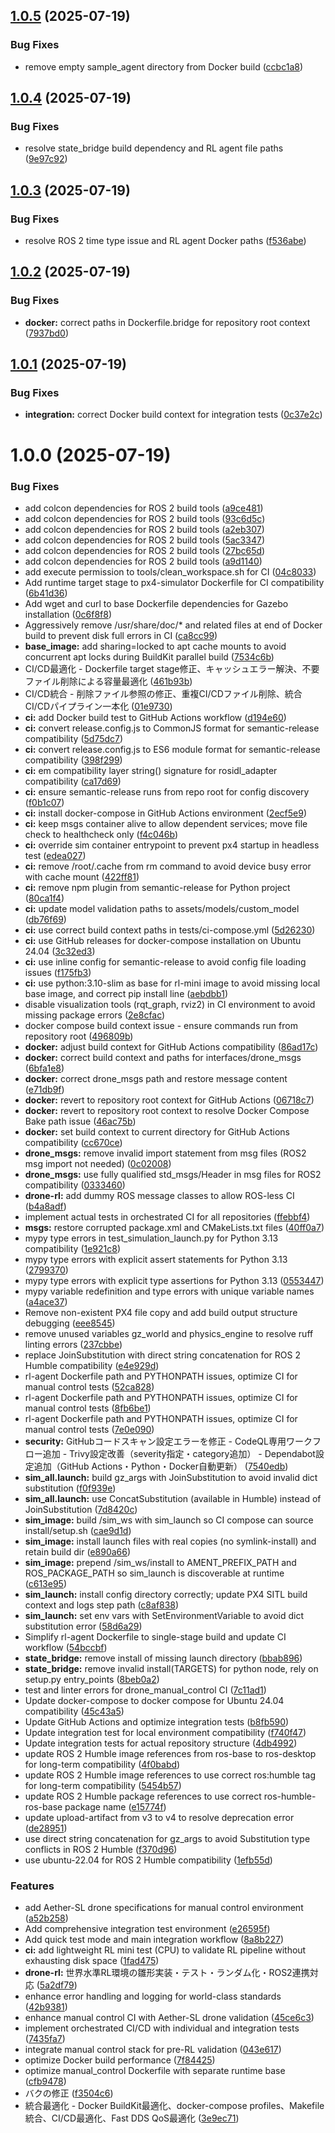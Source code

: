 ## [1.0.5](https://github.com/hinata-koizumi/drone_avoidance_rl/compare/v1.0.4...v1.0.5) (2025-07-19)


### Bug Fixes

* remove empty sample_agent directory from Docker build ([ccbc1a8](https://github.com/hinata-koizumi/drone_avoidance_rl/commit/ccbc1a83d01d244784289ef71816c78588ec1206))

## [1.0.4](https://github.com/hinata-koizumi/drone_avoidance_rl/compare/v1.0.3...v1.0.4) (2025-07-19)


### Bug Fixes

* resolve state_bridge build dependency and RL agent file paths ([9e97c92](https://github.com/hinata-koizumi/drone_avoidance_rl/commit/9e97c9251fffb59779fd4f8c699d927fcb94b1ca))

## [1.0.3](https://github.com/hinata-koizumi/drone_avoidance_rl/compare/v1.0.2...v1.0.3) (2025-07-19)


### Bug Fixes

* resolve ROS 2 time type issue and RL agent Docker paths ([f536abe](https://github.com/hinata-koizumi/drone_avoidance_rl/commit/f536abef2a2540aa670af40cd4a725d0787d540e))

## [1.0.2](https://github.com/hinata-koizumi/drone_avoidance_rl/compare/v1.0.1...v1.0.2) (2025-07-19)


### Bug Fixes

* **docker:** correct paths in Dockerfile.bridge for repository root context ([7937bd0](https://github.com/hinata-koizumi/drone_avoidance_rl/commit/7937bd07135c4f692d64e90789d5e39032e29f87))

## [1.0.1](https://github.com/hinata-koizumi/drone_avoidance_rl/compare/v1.0.0...v1.0.1) (2025-07-19)


### Bug Fixes

* **integration:** correct Docker build context for integration tests ([0c37e2c](https://github.com/hinata-koizumi/drone_avoidance_rl/commit/0c37e2cf44986ddbc49ba9ef4251d862ca2a39bd))

# 1.0.0 (2025-07-19)


### Bug Fixes

* add colcon dependencies for ROS 2 build tools ([a9ce481](https://github.com/hinata-koizumi/drone_avoidance_rl/commit/a9ce4813ff35681bbde141bf2372b50bd242fafb))
* add colcon dependencies for ROS 2 build tools ([93c6d5c](https://github.com/hinata-koizumi/drone_avoidance_rl/commit/93c6d5c8d3aee75cd1f7b24fac2ed28cb2e76603))
* add colcon dependencies for ROS 2 build tools ([a2eb307](https://github.com/hinata-koizumi/drone_avoidance_rl/commit/a2eb307802ce9b55ee314659c94f8471b1440de5))
* add colcon dependencies for ROS 2 build tools ([5ac3347](https://github.com/hinata-koizumi/drone_avoidance_rl/commit/5ac3347413837d99a02b94d29f0101ef1f6b7df8))
* add colcon dependencies for ROS 2 build tools ([27bc65d](https://github.com/hinata-koizumi/drone_avoidance_rl/commit/27bc65df87f5770d311d2613da17c4b809e754a3))
* add colcon dependencies for ROS 2 build tools ([a9d1140](https://github.com/hinata-koizumi/drone_avoidance_rl/commit/a9d1140321d11b3d0083ba283c53d37cad0ec6b3))
* add execute permission to tools/clean_workspace.sh for CI ([04c8033](https://github.com/hinata-koizumi/drone_avoidance_rl/commit/04c80330913c6512e0b3fc6aa20d7d08ab4df346))
* Add runtime target stage to px4-simulator Dockerfile for CI compatibility ([6b41d36](https://github.com/hinata-koizumi/drone_avoidance_rl/commit/6b41d36a95eff86dd7bbdd654eed07479d056fa7))
* Add wget and curl to base Dockerfile dependencies for Gazebo installation ([0c6f8f8](https://github.com/hinata-koizumi/drone_avoidance_rl/commit/0c6f8f83a50b30806b7ec64a6db94bd89d43e1a6))
* Aggressively remove /usr/share/doc/* and related files at end of Docker build to prevent disk full errors in CI ([ca8cc99](https://github.com/hinata-koizumi/drone_avoidance_rl/commit/ca8cc99b849b761294078700d148ad208b67d5ec))
* **base_image:** add sharing=locked to apt cache mounts to avoid concurrent apt locks during BuildKit parallel build ([7534c6b](https://github.com/hinata-koizumi/drone_avoidance_rl/commit/7534c6b0af70804bc4ddd5aec9297e7ff44dbbb7))
* CI/CD最適化 - Dockerfile target stage修正、キャッシュエラー解決、不要ファイル削除による容量最適化 ([461b93b](https://github.com/hinata-koizumi/drone_avoidance_rl/commit/461b93b1ef029c4123968dfae5a161d83febe7ed))
* CI/CD統合 - 削除ファイル参照の修正、重複CI/CDファイル削除、統合CI/CDパイプライン一本化 ([01e9730](https://github.com/hinata-koizumi/drone_avoidance_rl/commit/01e97309b824bedb1a89185a6568efe1353cb7db))
* **ci:** add Docker build test to GitHub Actions workflow ([d194e60](https://github.com/hinata-koizumi/drone_avoidance_rl/commit/d194e605b8bd5593b7b8e46d4692ac91634cf274))
* **ci:** convert release.config.js to CommonJS format for semantic-release compatibility ([5d75dc7](https://github.com/hinata-koizumi/drone_avoidance_rl/commit/5d75dc787e4f241e22c1ae66e872775dfb7de90b))
* **ci:** convert release.config.js to ES6 module format for semantic-release compatibility ([398f299](https://github.com/hinata-koizumi/drone_avoidance_rl/commit/398f299671a76075df195c076e0ca6858b35db50))
* **ci:** em compatibility layer string() signature for rosidl_adapter compatibility ([ca17d69](https://github.com/hinata-koizumi/drone_avoidance_rl/commit/ca17d696943804f9ac14e33538a0ff213eef3914))
* **ci:** ensure semantic-release runs from repo root for config discovery ([f0b1c07](https://github.com/hinata-koizumi/drone_avoidance_rl/commit/f0b1c07be6b846f7a5173724845a0b4a61172fa7))
* **ci:** install docker-compose in GitHub Actions environment ([2ecf5e9](https://github.com/hinata-koizumi/drone_avoidance_rl/commit/2ecf5e9d37b26fd94cf2c008e4eab5f0fb7399dd))
* **ci:** keep msgs container alive to allow dependent services; move file check to healthcheck only ([f4c046b](https://github.com/hinata-koizumi/drone_avoidance_rl/commit/f4c046b0c9ee49d34907c514991b7ad3cb71d6a3))
* **ci:** override sim container entrypoint to prevent px4 startup in headless test ([edea027](https://github.com/hinata-koizumi/drone_avoidance_rl/commit/edea027e03cfc73afa64d43e77037246972b2909))
* **ci:** remove /root/.cache from rm command to avoid device busy error with cache mount ([422ff81](https://github.com/hinata-koizumi/drone_avoidance_rl/commit/422ff8166ee2123e4a2faf2fa632efcfb718fd10))
* **ci:** remove npm plugin from semantic-release for Python project ([80ca1f4](https://github.com/hinata-koizumi/drone_avoidance_rl/commit/80ca1f4602c855a6683fb753a0828cc08bbbc781))
* **ci:** update model validation paths to assets/models/custom_model ([db76f69](https://github.com/hinata-koizumi/drone_avoidance_rl/commit/db76f696b438deee91459340b09c8bf3e5b54f59))
* **ci:** use correct build context paths in tests/ci-compose.yml ([5d26230](https://github.com/hinata-koizumi/drone_avoidance_rl/commit/5d26230e0851ae8683443f3c462a41600cbcd091))
* **ci:** use GitHub releases for docker-compose installation on Ubuntu 24.04 ([3c32ed3](https://github.com/hinata-koizumi/drone_avoidance_rl/commit/3c32ed345ac09a7b05d30c77797c66db54289f48))
* **ci:** use inline config for semantic-release to avoid config file loading issues ([f175fb3](https://github.com/hinata-koizumi/drone_avoidance_rl/commit/f175fb32907f4487f7c5573494dff8e8223ba471))
* **ci:** use python:3.10-slim as base for rl-mini image to avoid missing local base image, and correct pip install line ([aebdbb1](https://github.com/hinata-koizumi/drone_avoidance_rl/commit/aebdbb1e000fc980b1f5742e7c6654eafc24ee44))
* disable visualization tools (rqt_graph, rviz2) in CI environment to avoid missing package errors ([2e8cfac](https://github.com/hinata-koizumi/drone_avoidance_rl/commit/2e8cfac3fa6f2faff176f8721629eaa24d375385))
* docker compose build context issue - ensure commands run from repository root ([496809b](https://github.com/hinata-koizumi/drone_avoidance_rl/commit/496809ba5e2c574ffb06830e9ccc57d74c0a6acb))
* **docker:** adjust build context for GitHub Actions compatibility ([86ad17c](https://github.com/hinata-koizumi/drone_avoidance_rl/commit/86ad17cfe0c9c3246f21f6059bd9a8db7a0c12b5))
* **docker:** correct build context and paths for interfaces/drone_msgs ([6bfa1e8](https://github.com/hinata-koizumi/drone_avoidance_rl/commit/6bfa1e8a888c90ae76fb5e0a7aade32a1add7455))
* **docker:** correct drone_msgs path and restore message content ([e71db9f](https://github.com/hinata-koizumi/drone_avoidance_rl/commit/e71db9f06a8ec090a687c80ffb9e615099375b0e))
* **docker:** revert to repository root context for GitHub Actions ([06718c7](https://github.com/hinata-koizumi/drone_avoidance_rl/commit/06718c7625ca9425e19a1cce9fe4295f26210ba7))
* **docker:** revert to repository root context to resolve Docker Compose Bake path issue ([46ac75b](https://github.com/hinata-koizumi/drone_avoidance_rl/commit/46ac75b6b0bb82501c0f13bd57adc5cb76b2537a))
* **docker:** set build context to current directory for GitHub Actions compatibility ([cc670ce](https://github.com/hinata-koizumi/drone_avoidance_rl/commit/cc670ce510ada8bcdee9de5cb37f9080f17099fe))
* **drone_msgs:** remove invalid import statement from msg files (ROS2 msg import not needed) ([0c02008](https://github.com/hinata-koizumi/drone_avoidance_rl/commit/0c02008cba1a16dccc9b68e09e5ed65873d24c4d))
* **drone_msgs:** use fully qualified std_msgs/Header in msg files for ROS2 compatibility ([0333460](https://github.com/hinata-koizumi/drone_avoidance_rl/commit/0333460d98fed535726a1cf13593705ee0050af4))
* **drone-rl:** add dummy ROS message classes to allow ROS-less CI ([b4a8adf](https://github.com/hinata-koizumi/drone_avoidance_rl/commit/b4a8adf248a5bd890a11b3e06b065094140e3689))
* implement actual tests in orchestrated CI for all repositories ([ffebbf4](https://github.com/hinata-koizumi/drone_avoidance_rl/commit/ffebbf432c7cf20533c5f238f8e1dc649b035a68))
* **msgs:** restore corrupted package.xml and CMakeLists.txt files ([40ff0a7](https://github.com/hinata-koizumi/drone_avoidance_rl/commit/40ff0a72a660299557aa72f3252279981bd89e9f))
* mypy type errors in test_simulation_launch.py for Python 3.13 compatibility ([1e921c8](https://github.com/hinata-koizumi/drone_avoidance_rl/commit/1e921c8195a6bd476886fe8f6ae7831a2896a4ff))
* mypy type errors with explicit assert statements for Python 3.13 ([2799370](https://github.com/hinata-koizumi/drone_avoidance_rl/commit/27993704feb348954848770924b227f7df2751ee))
* mypy type errors with explicit type assertions for Python 3.13 ([0553447](https://github.com/hinata-koizumi/drone_avoidance_rl/commit/0553447968f2b9deead984ef4fe2509bb332222d))
* mypy variable redefinition and type errors with unique variable names ([a4ace37](https://github.com/hinata-koizumi/drone_avoidance_rl/commit/a4ace37ae1630c43d758097206fabe5200b58f5f))
* Remove non-existent PX4 file copy and add build output structure debugging ([eee8545](https://github.com/hinata-koizumi/drone_avoidance_rl/commit/eee8545ea6fc15152dbb10fac8207b958c127733))
* remove unused variables gz_world and physics_engine to resolve ruff linting errors ([237cbbe](https://github.com/hinata-koizumi/drone_avoidance_rl/commit/237cbbe35312fa2ac2c6bccb9863e46b2cd4c756))
* replace JoinSubstitution with direct string concatenation for ROS 2 Humble compatibility ([e4e929d](https://github.com/hinata-koizumi/drone_avoidance_rl/commit/e4e929d0f515d39fce45db772f98af7397d9caeb))
* rl-agent Dockerfile path and PYTHONPATH issues, optimize CI for manual control tests ([52ca828](https://github.com/hinata-koizumi/drone_avoidance_rl/commit/52ca8282123536c1edcf235036168e8a48724fa7))
* rl-agent Dockerfile path and PYTHONPATH issues, optimize CI for manual control tests ([8fb6be1](https://github.com/hinata-koizumi/drone_avoidance_rl/commit/8fb6be1e2671bb4198aeeaff040e026128c6ff3e))
* rl-agent Dockerfile path and PYTHONPATH issues, optimize CI for manual control tests ([7e0e090](https://github.com/hinata-koizumi/drone_avoidance_rl/commit/7e0e090af88e85af51671602aad3b42aa68b7a2c))
* **security:** GitHubコードスキャン設定エラーを修正 - CodeQL専用ワークフロー追加 - Trivy設定改善（severity指定・category追加） - Dependabot設定追加（GitHub Actions・Python・Docker自動更新） ([7540edb](https://github.com/hinata-koizumi/drone_avoidance_rl/commit/7540edbdc03f4dbd0f375b7560f6490a4c8c563d))
* **sim_all.launch:** build gz_args with JoinSubstitution to avoid invalid dict substitution ([f0f939e](https://github.com/hinata-koizumi/drone_avoidance_rl/commit/f0f939e2a7931f39e2881084ff7f111bbfa2b55c))
* **sim_all.launch:** use ConcatSubstitution (available in Humble) instead of JoinSubstitution ([7d8420c](https://github.com/hinata-koizumi/drone_avoidance_rl/commit/7d8420c4ff8771d6f10d57db7a30173df2a28787))
* **sim_image:** build /sim_ws with sim_launch so CI compose can source install/setup.sh ([cae9d1d](https://github.com/hinata-koizumi/drone_avoidance_rl/commit/cae9d1d63e1dade3073aa2521b4e3f8f2c1770d1))
* **sim_image:** install launch files with real copies (no symlink-install) and retain build dir ([e890a66](https://github.com/hinata-koizumi/drone_avoidance_rl/commit/e890a66fdd3bea774ba02159588e5f10b0c57acf))
* **sim_image:** prepend /sim_ws/install to AMENT_PREFIX_PATH and ROS_PACKAGE_PATH so sim_launch is discoverable at runtime ([c613e95](https://github.com/hinata-koizumi/drone_avoidance_rl/commit/c613e95188e9371d419a97ab5cd0ee0cd0ebf4f4))
* **sim_launch:** install config directory correctly; update PX4 SITL build context and logs step path ([c8af838](https://github.com/hinata-koizumi/drone_avoidance_rl/commit/c8af838f59d05165ca1b2427aa1d7f34bbf9f40b))
* **sim_launch:** set env vars with SetEnvironmentVariable to avoid dict substitution error ([58d6a29](https://github.com/hinata-koizumi/drone_avoidance_rl/commit/58d6a29ec092e6c37ed888cb5f670ce5f7092b5c))
* Simplify rl-agent Dockerfile to single-stage build and update CI workflow ([54bccbf](https://github.com/hinata-koizumi/drone_avoidance_rl/commit/54bccbfdb9a108cf16f610d47150a40ae81f715b))
* **state_bridge:** remove install of missing launch directory ([bbab896](https://github.com/hinata-koizumi/drone_avoidance_rl/commit/bbab896d2f6054a4130ec8b0fd7f9efaf488821c))
* **state_bridge:** remove invalid install(TARGETS) for python node, rely on setup.py entry_points ([8beb0a2](https://github.com/hinata-koizumi/drone_avoidance_rl/commit/8beb0a2a2c6ba68b15f9d41aacc47c4ab8fc976d))
* test and linter errors for drone_manual_control CI ([7c11ad1](https://github.com/hinata-koizumi/drone_avoidance_rl/commit/7c11ad1097f2e8a58eaee737e282edb81e1c1600))
* Update docker-compose to docker compose for Ubuntu 24.04 compatibility ([45c43a5](https://github.com/hinata-koizumi/drone_avoidance_rl/commit/45c43a51d636648af5745eeead66488f106c1383))
* Update GitHub Actions and optimize integration tests ([b8fb590](https://github.com/hinata-koizumi/drone_avoidance_rl/commit/b8fb590a45f4c9b1d4688098d68c1c1ce2a35d4d))
* Update integration test for local environment compatibility ([f740f47](https://github.com/hinata-koizumi/drone_avoidance_rl/commit/f740f478d18587d21f3ac6f745cc5ebcc2c4a7f1))
* Update integration tests for actual repository structure ([4db4992](https://github.com/hinata-koizumi/drone_avoidance_rl/commit/4db49926fab28a4ad4e044b18b379b065be9d376))
* update ROS 2 Humble image references from ros-base to ros-desktop for long-term compatibility ([4f0babd](https://github.com/hinata-koizumi/drone_avoidance_rl/commit/4f0babd5d4f2447a6d0099579eec1ea37137065c))
* update ROS 2 Humble image references to use correct ros:humble tag for long-term compatibility ([5454b57](https://github.com/hinata-koizumi/drone_avoidance_rl/commit/5454b57e333ff05f07c063caf5b0717701651710))
* update ROS 2 Humble package references to use correct ros-humble-ros-base package name ([e15774f](https://github.com/hinata-koizumi/drone_avoidance_rl/commit/e15774f50d9e805f9d8b1c8157369d73ddf929f4))
* update upload-artifact from v3 to v4 to resolve deprecation error ([de28951](https://github.com/hinata-koizumi/drone_avoidance_rl/commit/de2895198dd65779a9ddf7e4f4d18e7e5e9f35e9))
* use direct string concatenation for gz_args to avoid Substitution type conflicts in ROS 2 Humble ([f370d96](https://github.com/hinata-koizumi/drone_avoidance_rl/commit/f370d965083327eac3060e53fc570da099e3f036))
* use ubuntu-22.04 for ROS 2 Humble compatibility ([1efb55d](https://github.com/hinata-koizumi/drone_avoidance_rl/commit/1efb55da6ad394d4ca470504f6a10fb5d3df6b35))


### Features

* add Aether-SL drone specifications for manual control environment ([a52b258](https://github.com/hinata-koizumi/drone_avoidance_rl/commit/a52b258b2af3956a66ac14fc162dd7f1108ee95b))
* Add comprehensive integration test environment ([e26595f](https://github.com/hinata-koizumi/drone_avoidance_rl/commit/e26595faa968be8e506413c5b3c601a4f397ae70))
* Add quick test mode and main integration workflow ([8a8b227](https://github.com/hinata-koizumi/drone_avoidance_rl/commit/8a8b2272fac5b5b225272bd07546b09aca672fcb))
* **ci:** add lightweight RL mini test (CPU) to validate RL pipeline without exhausting disk space ([1fad475](https://github.com/hinata-koizumi/drone_avoidance_rl/commit/1fad47573ca29b577e19f73fc12b1ab0b54c846b))
* **drone-rl:** 世界水準RL環境の雛形実装・テスト・ランダム化・ROS2連携対応 ([5a2df79](https://github.com/hinata-koizumi/drone_avoidance_rl/commit/5a2df79ee825f9a8fb26da71aaf28fdfc02233fe))
* enhance error handling and logging for world-class standards ([42b9381](https://github.com/hinata-koizumi/drone_avoidance_rl/commit/42b93818734ccd1c5576e2184f7f4b02ec95f8e6))
* enhance manual control CI with Aether-SL drone validation ([45ce6c3](https://github.com/hinata-koizumi/drone_avoidance_rl/commit/45ce6c3f4b726a42e3ab1c0e82ef8db21286b0a8))
* implement orchestrated CI/CD with individual and integration tests ([7435fa7](https://github.com/hinata-koizumi/drone_avoidance_rl/commit/7435fa7ac24be2671437e06e195dfe5e3a8e1a3e))
* integrate manual control stack for pre-RL validation ([043e617](https://github.com/hinata-koizumi/drone_avoidance_rl/commit/043e617a7a5465f9e51b55882750a196a331729c))
* optimize Docker build performance ([7f84425](https://github.com/hinata-koizumi/drone_avoidance_rl/commit/7f844256b4b2a1b661800a65989196ed769bd471))
* optimize manual_control Dockerfile with separate runtime base ([cfb9478](https://github.com/hinata-koizumi/drone_avoidance_rl/commit/cfb9478583b66de99f3de6c5f400500ba230fe81))
* バクの修正 ([f3504c6](https://github.com/hinata-koizumi/drone_avoidance_rl/commit/f3504c6bf99c43ad9c907105125909f52cd7c590))
* 統合最適化 - Docker BuildKit最適化、docker-compose profiles、Makefile統合、CI/CD最適化、Fast DDS QoS最適化 ([3e9ec71](https://github.com/hinata-koizumi/drone_avoidance_rl/commit/3e9ec7169e25f2e40030052f4bd15b4f97b63ee2))
